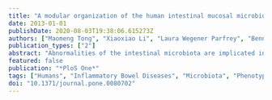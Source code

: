 ```yaml
---
title: "A modular organization of the human intestinal mucosal microbiota and its association with inflammatory bowel disease"
date: 2013-01-01
publishDate: 2020-08-03T19:38:06.615273Z
authors: ["Maomeng Tong", "Xiaoxiao Li", "Laura Wegener Parfrey", "Bennett Roth", "Andrew Ippoliti", "Bo Wei", "James Borneman", "Dermot P. B. McGovern", "Daniel N. Frank", "Ellen Li", "Steve Horvath", "Rob Knight", "Jonathan Braun"]
publication_types: ["2"]
abstract: "Abnormalities of the intestinal microbiota are implicated in the pathogenesis of Crohn's disease (CD) and ulcerative colitis (UC), two spectra of inflammatory bowel disease (IBD). However, the high complexity and low inter-individual overlap of intestinal microbial composition are formidable barriers to identifying microbial taxa representing this dysbiosis. These difficulties might be overcome by an ecologic analytic strategy to identify modules of interacting bacteria (rather than individual bacteria) as quantitative reproducible features of microbial composition in normal and IBD mucosa. We sequenced 16S ribosomal RNA genes from 179 endoscopic lavage samples from different intestinal regions in 64 subjects (32 controls, 16 CD and 16 UC patients in clinical remission). CD and UC patients showed a reduction in phylogenetic diversity and shifts in microbial composition, comparable to previous studies using conventional mucosal biopsies. Analysis of weighted co-occurrence network revealed 5 microbial modules. These modules were unprecedented, as they were detectable in all individuals, and their composition and abundance was recapitulated in an independent, biopsy-based mucosal dataset 2 modules were associated with healthy, CD, or UC disease states. Imputed metagenome analysis indicated that these modules displayed distinct metabolic functionality, specifically the enrichment of oxidative response and glycan metabolism pathways relevant to host-pathogen interaction in the disease-associated modules. The highly preserved microbial modules accurately classified IBD status of individual patients during disease quiescence, suggesting that microbial dysbiosis in IBD may be an underlying disorder independent of disease activity. Microbial modules thus provide an integrative view of microbial ecology relevant to IBD."
featured: false
publication: "*PloS One*"
tags: ["Humans", "Inflammatory Bowel Diseases", "Microbiota", "Phenotype", "Intestinal Mucosa", "Cluster Analysis", "Cohort Studies", "Metagenome", "RNA", "Ribosomal", "16S"]
doi: "10.1371/journal.pone.0080702"
---
```


